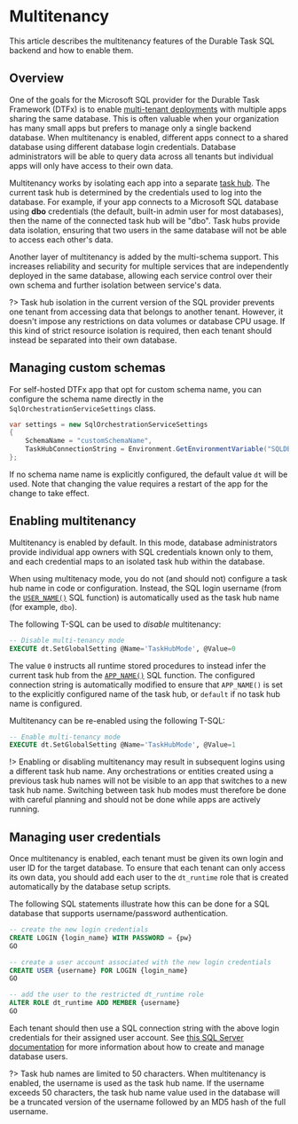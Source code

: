 # Multitenancy

This article describes the multitenancy features of the Durable Task SQL backend and how to enable them.

## Overview

One of the goals for the Microsoft SQL provider for the Durable Task Framework (DTFx) is to enable [multi-tenant deployments](https://en.wikipedia.org/wiki/Multitenancy) with multiple apps sharing the same database. This is often valuable when your organization has many small apps but prefers to manage only a single backend database. When multitenancy is enabled, different apps connect to a shared database using different database login credentials. Database administrators will be able to query data across all tenants but individual apps will only have access to their own data.

Multitenancy works by isolating each app into a separate [task hub](taskhubs.md). The current task hub is determined by the credentials used to log into the database. For example, if your app connects to a Microsoft SQL database using **dbo** credentials (the default, built-in admin user for most databases), then the name of the connected task hub will be "dbo". Task hubs provide data isolation, ensuring that two users in the same database will not be able to access each other's data.

Another layer of multitenancy is added by the multi-schema support. This increases reliability and security for multiple services that are independently deployed in the same database, allowing each service control over their own schema and further isolation between service's data.

?> Task hub isolation in the current version of the SQL provider prevents one tenant from accessing data that belongs to another tenant. However, it doesn't impose any restrictions on data volumes or database CPU usage. If this kind of strict resource isolation is required, then each tenant should instead be separated into their own database.

## Managing custom schemas

For self-hosted DTFx app that opt for custom schema name, you can configure the schema name directly in the `SqlOrchestrationServiceSettings` class.

```csharp
var settings = new SqlOrchestrationServiceSettings
{
    SchemaName = "customSchemaName",
    TaskHubConnectionString = Environment.GetEnvironmentVariable("SQLDB_Connection"),
};
```

If no schema name name is explicitly configured, the default value `dt` will be used. Note that changing the value requires a restart of the app for the change to take effect.


## Enabling multitenancy

Multitenancy is enabled by default. In this mode, database administrators provide individual app owners with SQL credentials known only to them, and each credential maps to an isolated task hub within the database.

When using multitenacy mode, you do not (and should not) configure a task hub name in code or configuration. Instead, the SQL login username (from the [`USER_NAME()`](https://docs.microsoft.com/sql/t-sql/functions/user-name-transact-sql) SQL function) is automatically used as the task hub name (for example, `dbo`).

The following T-SQL can be used to _disable_ multitenancy:

```sql
-- Disable multi-tenancy mode
EXECUTE dt.SetGlobalSetting @Name='TaskHubMode', @Value=0
```

The value `0` instructs all runtime stored procedures to instead infer the current task hub from the [`APP_NAME()`](https://docs.microsoft.com/sql/t-sql/functions/app-name-transact-sql) SQL function. The configured connection string is automatically modified to ensure that `APP_NAME()` is set to the explicitly configured name of the task hub, or `default` if no task hub name is configured.

Multitenancy can be re-enabled using the following T-SQL:

```sql
-- Enable multi-tenancy mode
EXECUTE dt.SetGlobalSetting @Name='TaskHubMode', @Value=1
```

!> Enabling or disabling multitenancy may result in subsequent logins using a different task hub name. Any orchestrations or entities created using a previous task hub names will not be visible to an app that switches to a new task hub name. Switching between task hub modes must therefore be done with careful planning and should not be done while apps are actively running.

## Managing user credentials

Once multitenancy is enabled, each tenant must be given its own login and user ID for the target database. To ensure that each tenant can only access its own data, you should add each user to the `dt_runtime` role that is created automatically by the database setup scripts.

The following SQL statements illustrate how this can be done for a SQL database that supports username/password authentication.

```sql
-- create the new login credentials
CREATE LOGIN {login_name} WITH PASSWORD = {pw}
GO

-- create a user account associated with the new login credentials
CREATE USER {username} FOR LOGIN {login_name}
GO

-- add the user to the restricted dt_runtime role
ALTER ROLE dt_runtime ADD MEMBER {username}
GO
```

Each tenant should then use a SQL connection string with the above login credentials for their assigned user account. See [this SQL Server documentation](https://docs.microsoft.co/sql/relational-databases/security/authentication-access/create-a-database-user) for more information about how to create and manage database users.

?> Task hub names are limited to 50 characters. When multitenancy is enabled, the username is used as the task hub name. If the username exceeds 50 characters, the task hub name value used in the database will be a truncated version of the username followed by an MD5 hash of the full username.
